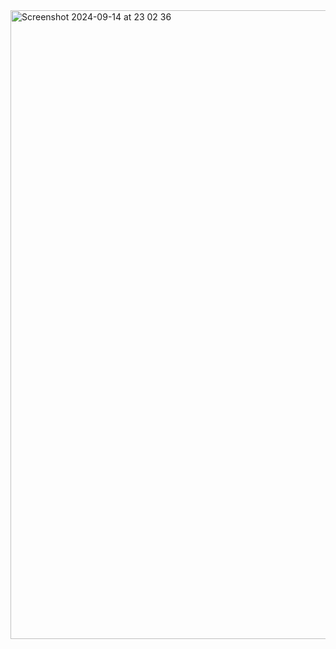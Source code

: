 <img width="1006" alt="Screenshot 2024-09-14 at 23 02 36" src="https://github.com/user-attachments/assets/bd0e8363-daa0-431a-a92e-e123bfb04b38">
